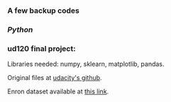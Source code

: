 ### A few backup codes
### *Python*
### ud120 final project:
Libraries needed: numpy, sklearn, matplotlib, pandas.

Original files at [udacity's github](https://github.com/udacity/ud120-projects).

Enron dataset available at [this link](http://www.cs.cmu.edu/~./enron/).

